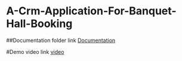# A-Crm-Application-For-Banquet-Hall-Booking


##Documentation folder link
[Documentation](https://drive.google.com/drive/folders/1wTUwtCZM8xAcklGGutZWdiafgfbSLer0?usp=sharing)


#Demo video link
[video](https://youtu.be/CEgKS-bGYgk?si=ueMyCXVp2G6itE8Q)
